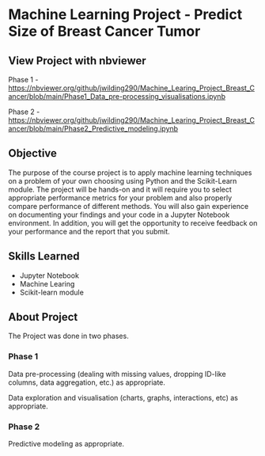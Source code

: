 # Machine Learning Project - Predict Size of Breast Cancer Tumor

## View Project with nbviewer

Phase 1 - https://nbviewer.org/github/jwilding290/Machine_Learing_Project_Breast_Cancer/blob/main/Phase1_Data_pre-processing_visualisations.ipynb

Phase 2 -https://nbviewer.org/github/jwilding290/Machine_Learing_Project_Breast_Cancer/blob/main/Phase2_Predictive_modeling.ipynb


## Objective

The purpose of the course project is to apply machine learning techniques on a problem of your own choosing using Python and the Scikit-Learn module. The project will be hands-on and it will require you to select appropriate performance metrics for your problem and also properly compare performance of different methods. You will also gain experience on documenting your findings and your code in a Jupyter Notebook environment. In addition, you will get the opportunity to receive feedback on your performance and the report that you submit.

## Skills Learned

- Jupyter Notebook
- Machine Learing
- Scikit-learn module

## About Project

The Project was done in two phases.

### Phase 1

Data pre-processing (dealing with missing values, dropping ID-like columns, data aggregation, etc.) as appropriate.

Data exploration and visualisation (charts, graphs, interactions, etc) as appropriate.

### Phase 2

Predictive modeling as appropriate.
